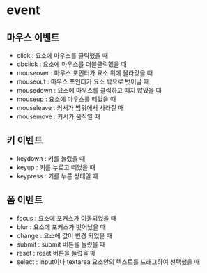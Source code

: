 # event

## 마우스 이벤트
- click : 요소에 마우스를 클릭했을 때
- dbclick : 요소에 마우스를 더블클릭했을 때
- mouseover : 마우스 포인터가 요소 위에 올라갔을 때
- mouseout : 마우스 포인터가 요소 밖으로 벗어날 때
- mousedown : 요소에 마우스를 클릭하고 떼지 않았을 때
- mouseup : 요소에 마우스를 떼었을 때
- mouseleave : 커서가 범위에서 사라질 때
- mousemove : 커서가 움직일 때

## 키 이벤트
- keydown : 키를 눌렀을 때
- keyup : 키를 누르고 떼었을 때
- keypress : 키를 누른 상태일 때
  
## 폼 이벤트
- focus : 요소에 포커스가 이동되었을 때
- blur : 요소에 포커스가 벗어났을 때
- change : 요소에 값이 변경 되었을 때
- submit : submit 버튼을 눌렀을 때
- reset : reset 버튼을 눌렀을 때
- select : input이나 textarea 요소안의 텍스트를 드래그하여 선택했을 때
  